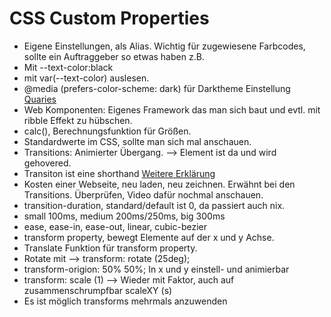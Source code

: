 # CSS Custom Properties

- Eigene Einstellungen, als Alias. Wichtig für zugewiesene Farbcodes, sollte ein Auftraggeber so etwas haben z.B.
- Mit --text-color:black
- mit var(--text-color) auslesen.
- @media (prefers-color-scheme: dark) für Darktheme Einstellung [Quaries](https://developer.mozilla.org/en-US/docs/Web/CSS/Media_Queries/Using_media_queries)
- Web Komponenten: Eigenes Framework das man sich baut und evtl. mit ribble Effekt zu hübschen.
- calc(), Berechnungsfunktion für Größen.
- Standardwerte im CSS, sollte man sich mal anschauen.
- Transitions: Animierter Übergang. --> Element ist da und wird gehovered.
- Transiton ist eine shorthand [Weitere Erklärung](https://developer.mozilla.org/en-US/docs/Web/CSS/transition)
- Kosten einer Webseite, neu laden, neu zeichnen. Erwähnt bei den Transitions. Überprüfen, Video dafür nochmal anschauen.
- transition-duration, standard/default ist 0, da passiert auch nix.
- small 100ms, medium 200ms/250ms, big 300ms
- ease, ease-in, ease-out, linear, cubic-bezier
- transform property, bewegt Elemente auf der x und y Achse.
- Translate Funktion für transform property.
- Rotate mit --> transform: rotate (25deg); 
- transform-origion: 50% 50%; In x und y einstell- und animierbar
- transform: scale (1) --> Wieder mit Faktor, auch auf zusammenschrumpfbar scaleXY (s)
- Es ist möglich transforms mehrmals anzuwenden
